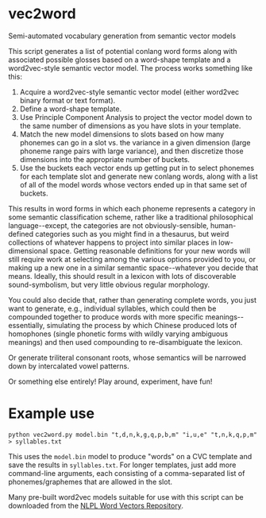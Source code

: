 # vec2word
Semi-automated vocabulary generation from semantic vector models

This script generates a list of potential conlang word forms along with associated possible glosses based on a word-shape template and a word2vec-style semantic vector model. The process works something like this:

1. Acquire a word2vec-style semantic vector model (either word2vec binary format or text format).
2. Define a word-shape template.
3. Use Principle Component Analysis to project the vector model down to the same number of dimensions as you have slots in your template.
4. Match the new model dimensions to slots based on how many phonemes can go in a slot vs. the variance in a given dimension (large phoneme range pairs with large variance), and then discretize those dimensions into the appropriate number of buckets.
5. Use the buckets each vector ends up getting put in to select phonemes for each template slot and generate new conlang words, along with a list of all of the model words whose vectors ended up in that same set of buckets.

This results in word forms in which each phoneme represents a category in some semantic classification scheme, rather like a traditional philosophical language--except, the categories are not obviously-sensible, human-defined categories such as you might find in a thesaurus, but weird collections of whatever happens to project into similar places in low-dimensional space. Getting reasonable definitions for your new words will still require work at selecting among the various options provided to you, or making up a new one in a similar semantic space--whatever you decide that means. Ideally, this should result in a lexicon with lots of discoverable sound-symbolism, but very little obvious regular morphology.

You could also decide that, rather than generating complete words, you just want to generate, e.g., individual syllables, which could then be compounded together to produce words with more specific meanings--essentially, simulating the process by which Chinese produced lots of homophones (single phonetic forms with wildly varying ambiguous meanings) and then used compounding to re-disambiguate the lexicon.

Or generate triliteral consonant roots, whose semantics will be narrowed down by intercalated vowel patterns.

Or something else entirely! Play around, experiment, have fun!

# Example use

`python vec2word.py model.bin "t,d,n,k,g,q,p,b,m" "i,u,e" "t,n,k,q,p,m" > syllables.txt`

This uses the `model.bin` model to produce "words" on a CVC template and save the results in `syllables.txt`. For longer templates, just add more command-line arguments, each consisting of a comma-separated list of phonemes/graphemes that are allowed in the slot.

Many pre-built word2vec models suitable for use with this script can be downloaded from the [NLPL Word Vectors Repository](http://vectors.nlpl.eu/repository/).
